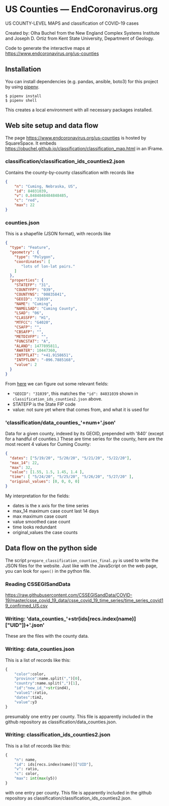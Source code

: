# US Counties — EndCoronavirus.org

US COUNTY-LEVEL MAPS and classification of COVID-19 cases

Created by: Olha Buchel from the New England Complex Systems Institute 
  and Joseph D. Ortiz from Kent State University, Department of Geology. 

Code to generate the interactive maps at  <https://www.endcoronavirus.org/us-counties>

## Installation

You can install dependencies (e.g. pandas, ansible, boto3)  for this project by using [pipenv](https://pipenv.pypa.io/en/latest/).

    $ pipenv install
    $ pipenv shell
    
This creates a local environment with all necessary packages installed.

## Web site setup and data flow

The page <https://www.endcoronavirus.org/us-counties> is hosted by SquareSpace.
It embeds <https://obuchel.github.io/classification/classification_map.html> in an IFrame.

### classification/classification_ids_counties2.json

Contains the county-by-county classification with records like 
```json
{
    "n": "Cuming, Nebraska, US",
    "id": 84031039,
    "v": 0.8484848484848485,
    "c": "red",
    "max": 22
}
``` 

### counties.json

This is a shapefile (JSON format), with records like
```json
{
  "type": "Feature",
  "geometry": {
    "type": "Polygon",
    "coordinates": [
       "lots of lon-lat pairs."
    ]
  },
  "properties": {
    "STATEFP": "31",
    "COUNTYFP": "039",
    "COUNTYNS": "00835841",
    "GEOID": "31039",
    "NAME": "Cuming",
    "NAMELSAD": "Cuming County",
    "LSAD": "06",
    "CLASSFP": "H1",
    "MTFCC": "G4020",
    "CSAFP": "",
    "CBSAFP": "",
    "METDIVFP": "",
    "FUNCSTAT": "A",
    "ALAND": 1477895811,
    "AWATER": 10447360,
    "INTPTLAT": "+41.9158651",
    "INTPTLON": "-096.7885168",
    "value": 2
  }
}
```

From [here](http://oksovi.geog.okstate.edu/_downloads/91156eb3f0f4b16f07e08bf65dc10ca6/Part%203-%20Geopandas.html) we can figure out some relevant fields:

- `"GEOID": "31039"`, this matches the `"id": 84031039` shown in `classification_ids_counties2.json` above.
- STATEFP is the State FIP code
- value: not sure yet where that comes from, and what it is used for

### 'classification/data_counties_'+num+'.json'

Data for a given county, indexed by its GEOID, prepended with '840' (except for a handful of counties.)
These are time series for the county, here are the most recent 4 values for Cuming County:

```json
{
  "dates": ["5/19/20", "5/20/20", "5/21/20", "5/22/20"],
  "max_14": 22,
  "max": 32,
  "value": [1.55, 1.5, 1.45, 1.4 ],
  "time": [ "5/24/20", "5/25/20", "5/26/20", "5/27/20" ],
  "original_values": [0, 0, 0, 0]
}
```

My interpretation for the fields:

- dates is the x axis for the time series
- max_14 maximum case count last 14 days
- max maximum case count
- value smoothed case count
- time looks redundant
- original_values the case counts

## Data flow on the python side

The script `prepare_classification_counties_final.py` is used to write the JSON files for the website.
Just like with the JavaScript on the web page, you can look for `open()` in the python file.

### Reading CSSEGISandData
 
https://raw.githubusercontent.com/CSSEGISandData/COVID-19/master/csse_covid_19_data/csse_covid_19_time_series/time_series_covid19_confirmed_US.csv


### Writing: 'data_counties_'+str(ids[recs.index(name)]["UID"])+'.json'

These are the files with the county data.

### Writing: data_counties.json

This is a list of records like this:

```python
{
    "color":color,
    "province":name.split(",")[0],
    "country":name.split(",")[1],
    "id":"new_id_"+str(ind4),
    "value1":ratio, 
    "dates":tim2,
    "value":y3
}
```
presumably one entry per county.
This file is apparently included in the github repository
as classification/data_counties.json.

### Writing: classification_ids_counties2.json

This is a list of records like this:

```python
{
    "n": name, 
    "id": ids[recs.index(name)]["UID"], 
    "v": ratio, 
    "c": color,
    "max": int(max(y5))
}
```
with one entry per county.
This file is apparently included in the github repository
as classification/classification_ids_counties2.json.
